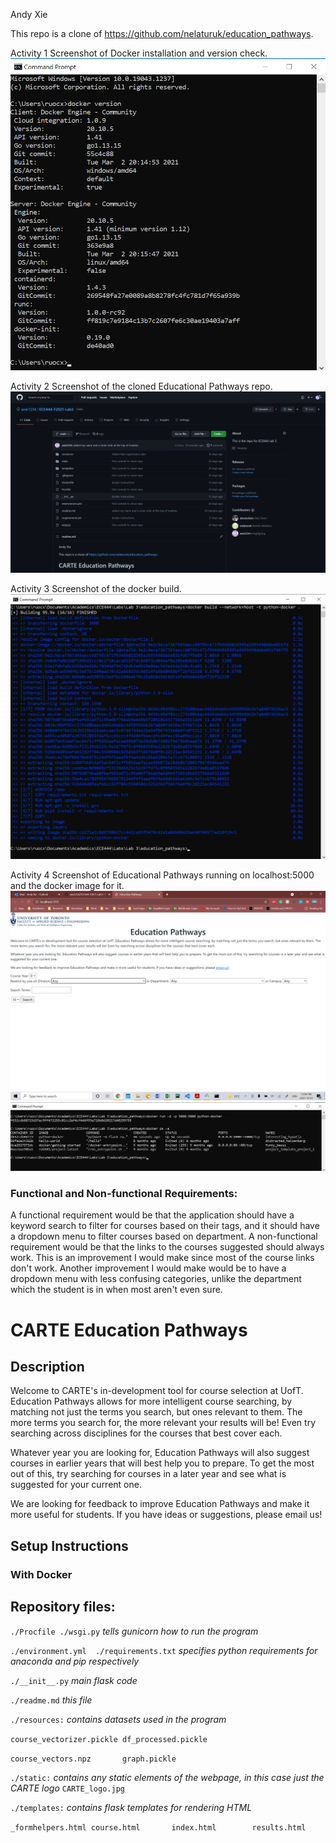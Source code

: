 Andy Xie

This repo is a clone of https://github.com/nelaturuk/education_pathways.

Activity 1 Screenshot of Docker installation and version check.
![Activity 1](/screenshots/activity_1_docker_install.png)

Activity 2 Screenshot of the cloned Educational Pathways repo.
![Activity 2](/screenshots/activity_2_screenshot.png)

Activity 3 Screenshot of the docker build.
![Activity 3](/screenshots/activity_3_docker_build.png)

Activity 4 Screenshot of Educational Pathways running on localhost:5000 and the docker image for it.
![Activity 4](/screenshots/activity_4_localhost.png)
![Activity 4](/screenshots/activity_4_running.png)

### Functional and Non-functional Requirements:

A functional requirement would be that the application should have a keyword search to filter for courses based on their tags, and it should have a dropdown menu to filter courses based on department. A non-functional requirement would be that the links to the courses suggested should always work. This is an improvement I would make since most of the course links don't work. Another improvement I would make would be to have a dropdown menu with less confusing categories, unlike the department which the student is in when most aren't even sure.

# CARTE Education Pathways

## Description
Welcome to CARTE's in-development tool for course selection at UofT. Education Pathways allows for more intelligent course searching, by matching not just the terms you search, but ones relevant to them. The more terms you search for, the more relevant your results will be! Even try searching across disciplines for the courses that best cover each.

Whatever year you are looking for, Education Pathways will also suggest courses in earlier years that will best help you to prepare. To get the most out of this, try searching for courses in a later year and see what is suggested for your current one.

We are looking for feedback to improve Education Pathways and make it more useful for students. If you have ideas or suggestions, please email us!

## Setup Instructions

### With Docker



## Repository files:

`./Procfile ./wsgi.py` *tells gunicorn how to run the program*

`./environment.yml  ./requirements.txt` *specifies python requirements for anaconda and pip respectively*

`./__init__.py` *main flask code*

`./readme.md` *this file*

`./resources:` *contains datasets used in the program*

`course_vectorizer.pickle df_processed.pickle`

`course_vectors.npz       graph.pickle`

`./static:` *contains any static elements of the webpage, in this case just the CARTE logo*
`CARTE_logo.jpg`

`./templates:` *contains flask templates for rendering HTML*

`_formhelpers.html course.html       index.html        results.html`
